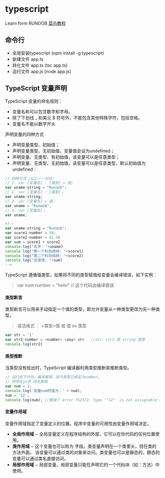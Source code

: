 # typescript
Learn form RUNOOB [菜鸟教程](https://www.runoob.com/typescript/ts-tutorial.html)

## 命令行
  - 全局安装typescript (npm install -g typescript)
  - 新建文件 app.ts
  - 转化文件 app.ts (tsc app.ts)
  - 运行文件 app.js (node app.js)

## TypeScript 变量声明 
  TypeScript 变量的命名规则：
  - 变量名称可以包含数字和字母。
  - 除了下划线 _ 和美元 $ 符号外，不能包含其他特殊字符，包括空格。
  - 变量名不能以数字开头

  声明变量的四种方式
  - 声明变量类型、初始值；
  - 声明变量类型、无初始值，变量值会设为undefined；
  - 声明变量、无类型、有初始值，该变量可以是任意类型；
  - 声明变量、无类型、无初始值，该变量可以是任意类型，默认初始值为 undefined：

  ```javascript
  // 四种方式（以上一一对应）
  // 1. var [变量名] : [类型] = 值;
  var uname:string = "Runoob";
  // 2. var [变量名] : [类型]；
  var uname:string;
  // 3. var [变量名] = 值；
  var uname = "Runoob";
  // 4. var [变量名]；
  var uname;

  <!-- 
  var uname:string = "Runoob";
  var score1:number = 50;
  var score2:number = 42.50
  var sum = score1 + score2
  console.log("名字: "+uname)
  console.log("第一个科目成绩: "+score1)
  console.log("第二个科目成绩: "+score2)
  console.log("总成绩: "+sum)
  -->
  ```

  TypeScript 遵循强类型，如果将不同的类型赋值给变量会编译错误，如下实例：
  > var num:number = "hello"     // 这个代码会编译错误

  #### 类型断言
  类型断言可以用来手动指定一个值的类型，即允许变量从一种类型更改为另一种类型。
  > 语法格式 ： <类型>值  或   值 as 类型
  ```javascript
  var str = '1' 
  var str2:number = <number> <any> str   //str、str2 是 string 类型
  console.log(str2)
  ```

  #### 类型推断
  当类型没有给出时，TypeScript 编译器利用类型推断来推断类型。
  ```javascript
  // 运行如下代码，编译报错，因为类型已锁定为number。
  // 然而在js中 则无报错
  var num = 1;
  console.log('变量num的值为：' + num);
  num = '12';
  console.log(num); //报错了 error TS2322: Type '"12"' is not assignable to type 'number'.
  ```

  #### 变量作用域
  变量作用域指定了变量定义的位置。程序中变量的可用性由变量作用域决定。
  
  - **全局作用域** − 全局变量定义在程序结构的外部，它可以在你代码的任何位置使用。
  - **类作用域** − 这个变量也可以称为 字段。类变量声明在一个类里头，但在类的方法外面。 该变量可以通过类的对象来访问。类变量也可以是静态的，静态的变量可以通过类名直接访问。
  - **局部作用域** − 局部变量，局部变量只能在声明它的一个代码块（如：方法）中使用。